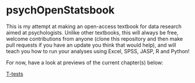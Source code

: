 # psychOpenStatsbook

This is my attempt at making an open-access textbook for data research aimed at psychologists. Unlike other textbooks, this will always be free, welcome contributions from anyone (clone this repository and then make pull requests if you have an update you think that would help), and will teach you how to run your analyses using Excel, SPSS, JASP, R and Python!

For now, have a look at previews of the current chapter(s) below:

<a href="https://anthonyhaffey.github.io/psychOpenStatsbook/ttests.nb.html"> T-tests</a>
